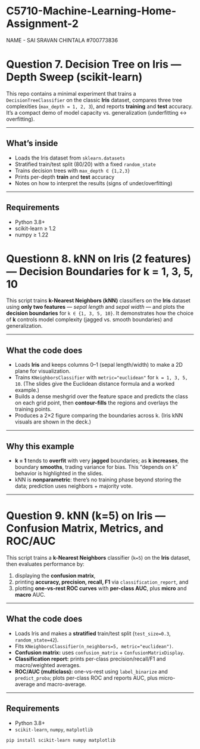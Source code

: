 # C5710-Machine-Learning-Home-Assignment-2

NAME - SAI SRAVAN CHINTALA #700773836 

# Question 7. Decision Tree on Iris — Depth Sweep (scikit-learn)

This repo contains a minimal experiment that trains a `DecisionTreeClassifier` on the classic **Iris** dataset, compares three tree complexities (`max_depth = 1, 2, 3`), and reports **training** and **test** accuracy. It’s a compact demo of model capacity vs. generalization (underfitting ↔ overfitting).

---

## What’s inside

- Loads the Iris dataset from `sklearn.datasets`
- Stratified train/test split (80/20) with a fixed `random_state`
- Trains decision trees with `max_depth ∈ {1,2,3}`
- Prints per-depth **train** and **test** accuracy
- Notes on how to interpret the results (signs of under/overfitting)

---

## Requirements

- Python 3.8+
- scikit-learn ≥ 1.2
- numpy ≥ 1.22



# Questionn 8. kNN on Iris (2 features) — Decision Boundaries for k = 1, 3, 5, 10

This script trains **k-Nearest Neighbors (kNN)** classifiers on the **Iris** dataset using **only two features** — *sepal length* and *sepal width* — and plots the **decision boundaries** for `k ∈ {1, 3, 5, 10}`. It demonstrates how the choice of **k** controls model complexity (jagged vs. smooth boundaries) and generalization.  


---

## What the code does

- Loads **Iris** and keeps columns 0–1 (sepal length/width) to make a 2D plane for visualization.  
- Trains `KNeighborsClassifier` with `metric="euclidean"` for `k = 1, 3, 5, 10`. (The slides give the Euclidean distance formula and a worked example.)   
- Builds a dense meshgrid over the feature space and predicts the class on each grid point, then **contour-fills** the regions and overlays the training points.  
- Produces a 2×2 figure comparing the boundaries across k. (Iris kNN visuals are shown in the deck.) 

---

## Why this example

- **k = 1** tends to **overfit** with very **jagged** boundaries; as **k increases**, the boundary **smooths**, trading variance for bias. This “depends on k” behavior is highlighted in the slides.  
- kNN is **nonparametric**: there’s no training phase beyond storing the data; prediction uses neighbors + majority vote. 

---

# Question 9. kNN (k=5) on Iris — Confusion Matrix, Metrics, and ROC/AUC

This script trains a **k-Nearest Neighbors** classifier (`k=5`) on the **Iris** dataset, then evaluates performance by:
1) displaying the **confusion matrix**,  
2) printing **accuracy, precision, recall, F1** via `classification_report`, and  
3) plotting **one-vs-rest ROC curves** with **per-class AUC**, plus **micro** and **macro** AUC.

---

## What the code does

- Loads Iris and makes a **stratified** train/test split (`test_size=0.3`, `random_state=42`).
- Fits `KNeighborsClassifier(n_neighbors=5, metric="euclidean")`.
- **Confusion matrix:** uses `confusion_matrix` + `ConfusionMatrixDisplay`.  
- **Classification report:** prints per-class precision/recall/F1 and macro/weighted averages. 
- **ROC/AUC (multiclass):** one-vs-rest using `label_binarize` and `predict_proba`; plots per-class ROC and reports AUC, plus micro-average and macro-average.

---

## Requirements

- Python 3.8+
- `scikit-learn`, `numpy`, `matplotlib`

```bash
pip install scikit-learn numpy matplotlib


